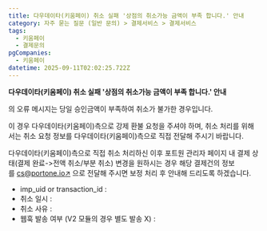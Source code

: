 ```yaml
---
title: 다우데이타(키움페이) 취소 실패 '상점의 취소가능 금액이 부족 합니다.' 안내
category: 자주 묻는 질문 (일반 문의) > 결제서비스 > 결제서비스
tags:
  - 키움페이
  - 결제문의
pgCompanies:
  - 키움페이
datetime: 2025-09-11T02:02:25.722Z
---
```


**다우데이타(키움페이) 취소 실패 '상점의 취소가능 금액이 부족 합니다.' 안내**

<Highlight text="'[9029] 상점의 취소가능 금액이 부족합니다.' " />의 오류 메시지는 당일 승인금액이 부족하여 취소가 불가한 경우입니다.

이 경우 다우데이타(키움페이)측으로 강제 환불 요청을 주셔야 하며, 취소 처리를 위해서는 취소 요청 정보를 다우데이타(키움페이)측으로 직접 전달해 주시기 바랍니다.

다우데이타(키움페이)측으로 직접 취소 처리하신 이후 포트원 관리자 페이지 내 결제 상태(결제 완료->전액 취소/부분 취소) 변경을 원하시는 경우 해당 결제건의 정보를 [cs@portone.io↗](mailto:cs@portone.io) 으로 전달해 주시면 보정 처리 후 안내해 드리도록 하겠습니다.

- imp\_uid or transaction\_id :
- 취소 일시 :
- 취소 사유 :
- 웹훅 발송 여부 (V2 모듈의 경우 별도 발송 X) :

<Callout title="결제대행사별 문의처 ↗" />
